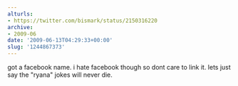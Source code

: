 ```yaml
---
alturls:
- https://twitter.com/bismark/status/2150316220
archive:
- 2009-06
date: '2009-06-13T04:29:33+00:00'
slug: '1244867373'
---
```


got a facebook name. i hate facebook though so dont care to link it. lets just say the "ryana" jokes will never die.

